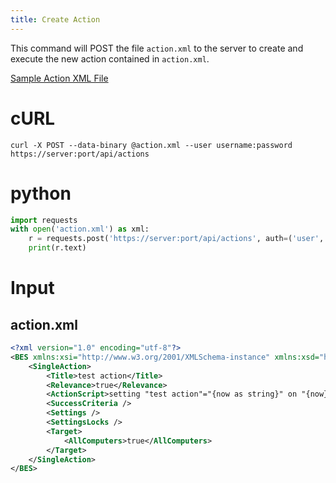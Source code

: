 ```yaml
---
title: Create Action
---
```


This command will POST the file `action.xml` to the server to create and execute the new action contained in `action.xml`.

[Sample Action XML File](./action.xml)

# cURL
```
curl -X POST --data-binary @action.xml --user username:password https://server:port/api/actions
```

# python
```python
import requests
with open('action.xml') as xml:
	r = requests.post('https://server:port/api/actions', auth=('user', 'password'), data=xml)
	print(r.text)
```

# Input
## action.xml
```xml
<?xml version="1.0" encoding="utf-8"?>
<BES xmlns:xsi="http://www.w3.org/2001/XMLSchema-instance" xmlns:xsd="http://www.w3.org/2001/XMLSchema" SkipUI="true">
    <SingleAction>
        <Title>test action</Title>
        <Relevance>true</Relevance>
        <ActionScript>setting "test action"="{now as string}" on "{now}" for client</ActionScript>
        <SuccessCriteria />
        <Settings />
        <SettingsLocks />
        <Target>
            <AllComputers>true</AllComputers>
        </Target>
    </SingleAction>
</BES>
```


